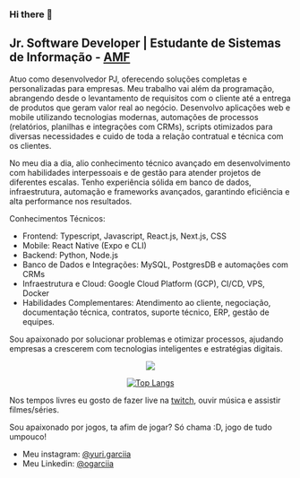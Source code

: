 ### Hi there 👋

## Jr. Software Developer | Estudante de Sistemas de Informação -  [AMF](https://faculdadeam.edu.br)

Atuo como desenvolvedor PJ, oferecendo soluções completas e personalizadas para empresas. Meu trabalho vai além da programação, abrangendo desde o levantamento de requisitos com o cliente até a entrega de produtos que geram valor real ao negócio. Desenvolvo aplicações web e mobile utilizando tecnologias modernas, automações de processos (relatórios, planilhas e integrações com CRMs), scripts otimizados para diversas necessidades e cuido de toda a relação contratual e técnica com os clientes.

No meu dia a dia, alio conhecimento técnico avançado em desenvolvimento com habilidades interpessoais e de gestão para atender projetos de diferentes escalas. Tenho experiência sólida em banco de dados, infraestrutura, automação e frameworks avançados, garantindo eficiência e alta performance nos resultados.

Conhecimentos Técnicos:

- Frontend: Typescript, Javascript, React.js, Next.js, CSS
- Mobile: React Native (Expo e CLI)
- Backend: Python, Node.js
- Banco de Dados e Integrações: MySQL, PostgresDB e automações com CRMs
- Infraestrutura e Cloud: Google Cloud Platform (GCP), CI/CD, VPS, Docker
- Habilidades Complementares: Atendimento ao cliente, negociação, documentação técnica, contratos, suporte técnico, ERP, gestão de equipes.


Sou apaixonado por solucionar problemas e otimizar processos, ajudando empresas a crescerem com tecnologias inteligentes e estratégias digitais.



<div align="center" >


![](https://github-readme-stats.vercel.app/api?username=davidcanas&theme=dark&hide_border=false&count_private=true)<br/>


  
[![Top Langs](https://github-readme-stats.vercel.app/api/top-langs/?username=owYuriGG&layout=compact&theme=radical&bg_color=30,0d0d0d,191919&title_color=fff&text_color=fff&icon_color=79ff97)](https://github.com/anuraghazra/github-readme-stats)

</div>



Nos tempos livres eu gosto de fazer live na [twitch](https://www.twitch.tv/yurigg_), ouvir música e assistir filmes/séries.

Sou apaixonado por jogos, ta afim de jogar? Só chama :D, jogo de tudo umpouco!

- Meu instagram: [@yuri.garciia](https://www.instagram.com/yuri.garciia/)
- Meu Linkedin: [@ogarciia](https://www.linkedin.com/in/ogarciia/)
